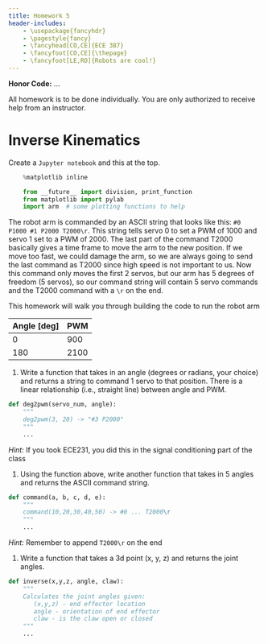 ```yaml
---
title: Homework 5
header-includes:
    - \usepackage{fancyhdr}
    - \pagestyle{fancy}
    - \fancyhead[CO,CE]{ECE 387}
    - \fancyfoot[CO,CE]{\thepage}
    - \fancyfoot[LE,RO]{Robots are cool!}
---
```


**Honor Code:** ...

All homework is to be done individually. You are only authorized to receive help from an
instructor.

# Inverse Kinematics

Create a `Jupyter notebook` and this at the top.

```python
	%matplotlib inline

	from __future__ import division, print_function
	from matplotlib import pylab
	import arm  # some plotting functions to help
```

The robot arm is commanded by an ASCII string that looks like this: `#0 P1000 #1 P2000 T2000\r`. 
This string tells servo 0 to set a PWM of 1000 and servo 1 set to a PWM of 2000. The last 
part of the command T2000 basically gives a time frame to move the arm to the new position. 
If we move too fast, we could damage the arm, so we are always going to send the last command 
as T2000 since high speed is not important to us. Now this command only moves the first 2 
servos, but our arm has 5 degrees of freedom (5 servos), so our command string will contain 
5 servo commands and the T2000 command with a `\r` on the end.

This homework will walk you through building the code to run the robot arm

| Angle [deg] | PWM  |
|-------------|------|
| 0	          | 900  |
| 180         | 2100 |

1. Write a function that takes in an angle (degrees or radians, your choice) and returns a 
string to command 1 servo to that position. There is a linear relationship (i.e., straight 
line) between angle and PWM.
```python
def deg2pwm(servo_num, angle):
    """
    deg2pwm(3, 20) -> "#3 P2000"
    """
    ...
```
*Hint:* If you took ECE231, you did this in the signal conditioning part of the class

1. Using the function above, write another function that takes in 5 angles and returns the 
ASCII command string.
```python
def command(a, b, c, d, e):
    """
    command(10,20,30,40,50) -> #0 ... T2000\r
    """
    ...
```
*Hint:* Remember to append `T2000\r` on the end

1. Write a function that takes a 3d point (x, y, z) and returns the joint angles.
```python
def inverse(x,y,z, angle, claw):
	"""
	Calculates the joint angles given:
	   (x,y,z) - end effector location
	   angle - orientation of end effector
	   claw - is the claw open or closed
	"""
	...
```
